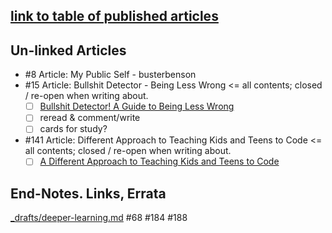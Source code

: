## [link to table of published articles](https://github.com/janzeteachesit/100-days-of-writing/blob/master/docs/tally.md)

## Un-linked Articles
- #8 Article: My Public Self - busterbenson
- #15 Article: Bullshit Detector - Being Less Wrong <= all contents; closed / re-open when writing about.
    - [ ] [Bullshit Detector! A Guide to Being Less Wrong](https://betterhumans.coach.me/bullshit-detector-a-guide-to-being-less-wrong-ce0bbbd1a41b#.5lvfxur01)
    - [ ] reread & comment/write
    - [ ] cards for study?
- #141 Article: Different Approach to Teaching Kids and Teens to Code <= all contents; closed / re-open when writing about.
    - [ ] [A Different Approach to Teaching Kids and Teens to Code](https://medium.com/@alishah.novin/a-different-approach-to-teaching-kids-and-teens-to-code-43b7192644c9#.cus067vmd)

## End-Notes. Links, Errata
[_drafts/deeper-learning.md](https://github.com/janzeteachesit/100-days-of-writing/blob/master/_drafts/deeper-learning.md)
#68 #184 #188

